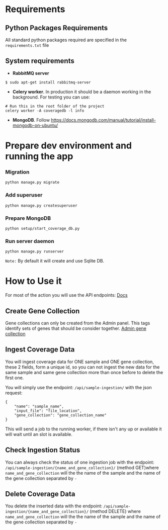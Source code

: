 # Requirements

## Python Packages Requirements

All standard python packages required are specified in
the `requirements.txt` file

## System requirements

- **RabbitMQ server**
```
$ sudo apt-get install rabbitmq-server
```
- **Celery worker**. In production it should be a daemon working in the
background. For testing you can use:
```
# Run this in the root folder of the project
celery worker -A coveragedb -l info
```

- **MongoDB**. Follow https://docs.mongodb.com/manual/tutorial/install-mongodb-on-ubuntu/

# Prepare dev environment and running the app

### Migration
```
python manage.py migrate
```

### Add superuser
```
python manage.py createsuperuser
```

### Prepare MongoDB
```
python setup/start_coverage_db.py
```

### Run server daemon
```
python manage.py runserver
```

`Note:` By default it will create and use Sqlite DB.


# How to Use it

For most of the action you will use the API endpoints:
[Docs](http://127.0.0.1:8000/api/docs/)


## Create Gene Collection

Gene collections can only be created from the Admin panel. This tags
identify sets of genes that should be consider together.
[Admin gene collection](http://127.0.0.1:8000/admin/coveragedbingestion/genecollection/)

## Ingest Coverage Data

You will ingest coverage data for ONE sample and ONE gene collection,
these 2 fields, form a unique id, so you can not ingest the new data for
the same sample and same gene collection more than once before to delete
the first one.

You will simply use the endpoint: `/api/sample-ingestion/` with the
json request:

```
{
    "name": "sample_name",
    "input_file": "file_location",
    "gene_collection": "gene_collection_name"
}
```


This will send a job to the running worker, if there isn't any up or
available it will wait until an slot is available.

## Check Ingestion Status

You can always check the status of one ingestion job with the endpoint:
`/api/sample-ingestion/{name_and_gene_collection}/` (method GET)where
`name_and_gene_collection` will the the name of the sample and the name
of the gene collection separated by `-`

## Delete Coverage Data

You delete the inserted data with the endpoint:
`/api/sample-ingestion/{name_and_gene_collection}/` (method DELETE)
where `name_and_gene_collection` will the the name of the sample
 and the name of the gene collection separated by `-`

